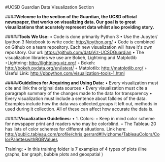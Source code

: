 #UCSD Guardian Data Visualization Section

####**Welcome to the section of the Guardian, the UCSD official newspaper, that works on visualizing data. Our goal is to great visualizations that acurately represent data whilst also providing story.**

#####**Tools We Use:**
• Code is done primarily Python 3
• Use the Jupyter/ Ipython 3 Notebook to write code: http://ipython.org/
• Code is combined on Github on a team repository. Each new visualization will have it's own repository. Our url: https://github.com/dataViz-UCSDGuardian
• The visualization libraries we use are Bokeh, Lightning and Matplotlib ◦Lightning: http://lightning-viz.org/
◦ Bokeh: http://bokeh.pydata.org/en/latest/
◦ Matplotlib: http://matplotlib.org/
◦ Useful Link: http://pbpython.com/visualization-tools-1.html


#####**Guidelines for Acquiring and Using Data:**
• Every visualization must cite and link the original data sources
• Every visualization must cite a paragraph summary of the changes made to the data for transparency
• Every visualization must include a sentence about fallcies of the data. Examples include how the data was collected,groups it left out, methods in used during it collection. All of these can affect how accurate the data is. 

#####**Visualization Guidelines:**
• 1. Colors: 
◦ Keep in mind color scheme for newspaper print and readers who may be colorblind. 
◦ The Tableau 20 has lists of color schemes for different situations. Link here: http://public.tableau.com/profile/chris.gerrard#!/vizhome/TableauColors/ColorPaletteswithRGBValues

Training:
• In this training folder is 7 examples of 4 types of plots (line graphs, bar graph, bubble plots and geospatial )
